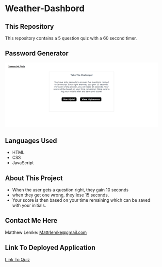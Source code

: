 # Weather-Dashbord

## This Repository
This repository contains a 5 question quiz with a 60 second timer.

## Password Generator
![Image of Javascript Quiz](https://github.com/MLemke24/Javascript-Quiz/blob/main/assets/images/_C__Users_mattr_Desktop_projects_Javascript-Quiz_index.html.png)


## Languages Used
* HTML 
* CSS
* JavaScript

## About This Project
* When the user gets a question right, they gain 10 seconds 
* when they get one wrong, they lose 15 seconds. 
* Your score is then based on your time remaining which can be saved with your initials.



##  Contact Me Here
Matthew Lemke: Mattrlemke@gmail.com

## Link To Deployed Application 
[Link To Quiz](https://mlemke24.github.io/Javascript-Quiz/)